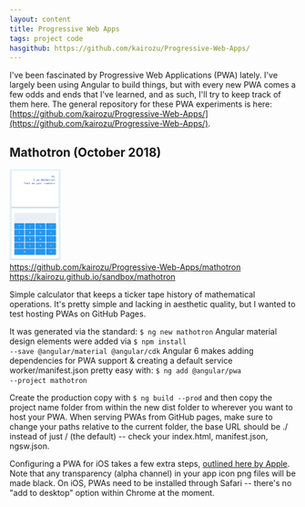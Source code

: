```yaml
---
layout: content
title: Progressive Web Apps
tags: project code
hasgithub: https://github.com/kairozu/Progressive-Web-Apps/
---
```

I've been fascinated by Progressive Web Applications (PWA) lately. I've largely been using Angular to build things, but with every new PWA comes a few odds and ends that I've learned, and as such, I'll try to keep track of them here. The general repository for these PWA experiments is here: [https://github.com/kairozu/Progressive-Web-Apps/](https://github.com/kairozu/Progressive-Web-Apps/).

## Mathotron (October 2018)
<img class="imageL" height="160" alt="mathotron" src="/images/mathotron.png" />
<div class="listItem"><i class="fab fa-github fa-fw"></i>  <a href="https://github.com/kairozu/Progressive-Web-Apps/mathotron">https://github.com/kairozu/Progressive-Web-Apps/mathotron</a></div>
<div class="listItem"><i class="fas fa-paper-plane fa-fw"></i> <a href="https://kairozu.github.io/sandbox/mathotron">https://kairozu.github.io/sandbox/mathotron</a></div>

Simple calculator that keeps a ticker tape history of mathematical operations. It's pretty simple and lacking in aesthetic quality, but I wanted to test hosting PWAs on GitHub Pages.

It was generated via the standard: <code>$ ng new mathotron</code>
Angular material design elements were added via <code>$ npm install --save @angular/material @angular/cdk</code>
Angular 6 makes adding dependencies for PWA support & creating a default service worker/manifest.json pretty easy with:
<code>$ ng add @angular/pwa --project mathotron</code>

Create the production copy with <code>$ ng build --prod</code> and then copy the project name folder from within the new dist folder to wherever you want to host your PWA. When serving PWAs from GitHub pages, make sure to change your paths relative to the current folder, the base URL should be ./ instead of just / (the default) -- check your index.html, manifest.json, ngsw.json.

Configuring a PWA for iOS takes a few extra steps, [outlined here by Apple](https://developer.apple.com/library/archive/documentation/AppleApplications/Reference/SafariWebContent/ConfiguringWebApplications/ConfiguringWebApplications.html). Note that any transparency (alpha channel) in your app icon png files will be made black. On iOS, PWAs need to be installed through Safari -- there's no "add to desktop" option within Chrome at the moment.

<div class="spacerClear"></div>